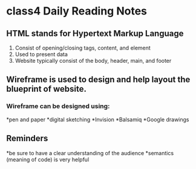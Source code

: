 # class4 Daily Reading Notes

## HTML  stands for Hypertext Markup Language
1. Consist of opening/closing tags, content, and element
2. Used to present data
3. Website typically consist of the body, header, main, and footer

## Wireframe is used to design and help layout the blueprint of website.

### Wireframe can be designed using:
*pen and paper
*digital sketching 
  *Invision
  *Balsamiq
  *Google drawings
  
  ## Reminders
  *be sure to have a clear understanding of the audience
  *semantics (meaning of code) is very helpful 
  
